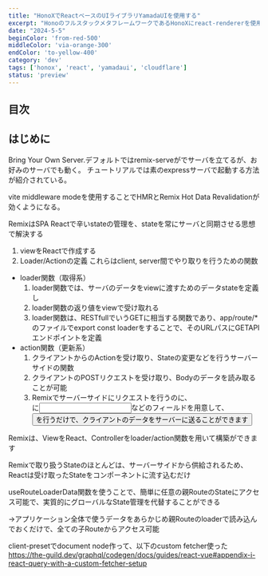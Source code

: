 ```yaml
---
title: "HonoXでReactベースのUIライブラリYamadaUIを使用する"
excerpt: "HonoのフルスタックメタフレームワークであるHonoXにreact-rendererを使用して、React依存のUIライブラリであるYamadaUIやReact Flowを使用してアプリを作成した方法をまとめました"
date: "2024-5-5"
beginColor: 'from-red-500'
middleColor: 'via-orange-300'
endColor: 'to-yellow-400'
category: 'dev'
tags: ['honox', 'react', 'yamadaui', 'cloudflare']
status: 'preview'
---
```

## 目次

## はじめに

Bring Your Own Server.デフォルトではremix-serveがでサーバを立てるが、お好みのサーバでも動く。
チュートリアルでは素のexpressサーバで起動する方法が紹介されている。

vite middleware modeを使用することでHMRとRemix Hot Data Revalidationが効くようになる。

RemixはSPA Reactで辛いstateの管理を、stateを常にサーバと同期させる思想で解決する

1. viewをReactで作成する
2. Loader/Actionの定義
これらはclient, server間でやり取りを行うための関数

- loader関数（取得系）
   1. loader関数では、サーバのデータをviewに渡すためのデータstateを定義し
   2. loader関数の返り値をviewで受け取れる
   3. loader関数は、RESTfullでいうGETに相当する関数であり、app/route/*のファイルでexport const loaderをすることで、そのURLパスにGETAPIエンドポイントを定義
- action関数（更新系）
   1. クライアントからのActionを受け取り、Stateの変更などを行うサーバーサイドの関数
   2. クライアントのPOSTリクエストを受け取り、Bodyのデータを読み取ることが可能
   3. Remixでサーバーサイドにリクエストを行うのに、<form />に<input />などのフィールドを用意して、<Button type="submit" />を行うだけで、クライアントのデータをサーバーに送ることができます

Remixは、ViewをReact、Controllerをloader/action関数を用いて構築ができます

Remixで取り扱うStateのほとんどは、サーバーサイドから供給されるため、Reactは受け取ったStateをコンポーネントに流す込むだけ

useRouteLoaderData関数を使うことで、簡単に任意の親RouteのStateにアクセス可能で、実質的にグローバルなState管理を代替することができる

→アプリケーション全体で使うデータをあらかじめ親Routeのloaderで読み込んでおくだけで、全ての子Routeからアクセス可能

client-presetでdocument node作って、以下のcustom fetcher使った
https://the-guild.dev/graphql/codegen/docs/guides/react-vue#appendix-i-react-query-with-a-custom-fetcher-setup
